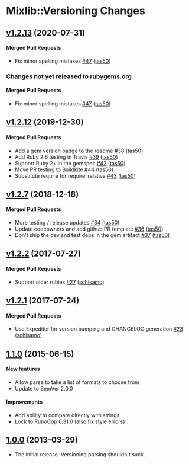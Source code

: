 # Mixlib::Versioning Changes

<!-- latest_release 1.2.13 -->
## [v1.2.13](https://github.com/chef/mixlib-versioning/tree/v1.2.13) (2020-07-31)

#### Merged Pull Requests
- Fix minor spelling mistakes [#47](https://github.com/chef/mixlib-versioning/pull/47) ([tas50](https://github.com/tas50))
<!-- latest_release -->

<!-- release_rollup since=1.2.12 -->
### Changes not yet released to rubygems.org

#### Merged Pull Requests
- Fix minor spelling mistakes [#47](https://github.com/chef/mixlib-versioning/pull/47) ([tas50](https://github.com/tas50)) <!-- 1.2.13 -->
<!-- release_rollup -->

<!-- latest_stable_release -->
## [v1.2.12](https://github.com/chef/mixlib-versioning/tree/v1.2.12) (2019-12-30)

#### Merged Pull Requests
- Add a gem version badge to the readme [#38](https://github.com/chef/mixlib-versioning/pull/38) ([tas50](https://github.com/tas50))
- Add Ruby 2.6 testing in Travis [#39](https://github.com/chef/mixlib-versioning/pull/39) ([tas50](https://github.com/tas50))
- Support Ruby 2+ in the gemspec [#42](https://github.com/chef/mixlib-versioning/pull/42) ([tas50](https://github.com/tas50))
- Move PR testing to Buildkite [#44](https://github.com/chef/mixlib-versioning/pull/44) ([tas50](https://github.com/tas50))
- Substitute require for require_relative [#43](https://github.com/chef/mixlib-versioning/pull/43) ([tas50](https://github.com/tas50))
<!-- latest_stable_release -->

## [v1.2.7](https://github.com/chef/mixlib-versioning/tree/v1.2.7) (2018-12-18)

#### Merged Pull Requests
- More testing / release updates [#34](https://github.com/chef/mixlib-versioning/pull/34) ([tas50](https://github.com/tas50))
- Update codeowners and add github PR template [#36](https://github.com/chef/mixlib-versioning/pull/36) ([tas50](https://github.com/tas50))
- Don&#39;t ship the dev and test deps in the gem artifact [#37](https://github.com/chef/mixlib-versioning/pull/37) ([tas50](https://github.com/tas50))

## [v1.2.2](https://github.com/chef/mixlib-versioning/tree/v1.2.2) (2017-07-27)

#### Merged Pull Requests
- Support older rubies [#27](https://github.com/chef/mixlib-versioning/pull/27) ([schisamo](https://github.com/schisamo))

## [v1.2.1](https://github.com/chef/mixlib-versioning/tree/v1.2.1) (2017-07-24)

#### Merged Pull Requests
- Use Expeditor for version bumping and CHANGELOG generation [#23](https://github.com/chef/mixlib-versioning/pull/23) ([schisamo](https://github.com/schisamo))

## [1.1.0](https://github.com/chef/mixlib-versioning/tree/v1.1.0) (2015-06-15)

#### New features

* Allow parse to take a list of formats to choose from
* Update to SemVer 2.0.0

#### Improvements

* Add ability to compare directly with strings.
* Lock to RuboCop 0.31.0 (also fix style errors)


## [1.0.0](https://github.com/chef/mixlib-versioning/tree/v1.0.0) (2013-03-29)

* The initial release. Versioning parsing shouldn't suck.
